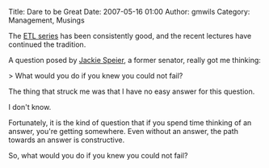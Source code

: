 Title: Dare to be Great
Date: 2007-05-16 01:00
Author: gmwils
Category: Management, Musings

The [ETL series][] has been consistently good, and the recent lectures
have continued the tradition.

</p>

A question posed by [Jackie Speier][], a former senator, really got me
thinking:

</p>

<p>
> What would you do if you knew you could not fail?

</p>

The thing that struck me was that I have no easy answer for this
question.

</p>

I don't know.

</p>

Fortunately, it is the kind of question that if you spend time thinking
of an answer, you're getting somewhere. Even without an answer, the path
towards an answer is constructive.

</p>

So, what would you do if you knew you could not fail?

</p>

  [ETL series]: http://edcorner.stanford.edu/podcasts.html
  [Jackie Speier]: http://edcorner.stanford.edu/authorMaterialInfo.html?mid=1680
